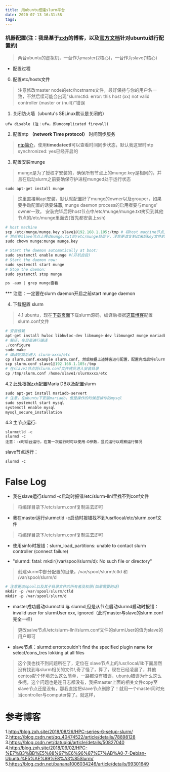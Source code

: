 ```yaml
---
title: 用ubuntu搭建slurm平台
date: 2020-07-13 16:31:58
tags:
---
```

### 机器配置(注：我是基于[zxh](http://blog.zxh.site/)的博客，以及[官方文档](https://slurm.schedmd.com/quickstart_admin.html)针对ubuntu进行配置的)
> 两台ubuntu的虚拟机，一台作为master(2核心)，一台作为slave(1核心)
* 配置过程
0. 配置etc/hosts文件
> 注意修改master node的etc/hostname文件，最好保持与你的用户名一致，不然后续可能会出现"slurmctld: error: this host (xx) not valid controller (master or (null))"错误
1. 关闭防火墙（ubuntu's SELinux默认是关闭的）
```
ufw disable (注：ufw，即uncomplicated firewall)
```
2. 配置ntp **（network Time protocol）** 时间同步服务
> [ntp简介](https://linux.cn/article-8091-1.html)，使用**timedatectl**可以查看时间同步状态，默认我这里时ntp synchronized: yes已经开启的

3. 配置安装munge
> munge是为了授权才安装的，确保所有节点上的munge.key是相同的，并且在启动slurm之前要确保守护进程munged处于运行状态
```
sudo apt-get install munge
```
> 这里直接用apt安装，默认就配置好了munge的owner以及grouper，如果要手动配置的话要**注意**, munge daemon process的启用者要与munge' owner一致。
> 安装完毕后将host节点中/etc/munge/munge.txt拷贝到其他节点的/etc/munge里面去(首先都安装上ssh)
```python
# host machine
scp /etc/munge/munge.key slave1@192.168.1.105:/tmp # 将host machine节点上的munge.key复制到ip为192.168.1.105的slave1节点的tmp目录（这个目录有权限）
# 然后在slave节点上移动munge.txt到/etc/munge目录下，注意更改复制过来后key文件的owner与grouper为munge
sudo chown munge:munge munge.key

# Start the daemon automatically at boot:
sudo systemctl enable munge #(开机自启)
# Start the daemon now:
sudo systemctl start munge
# Stop the daemon:
sudo systemctl stop munge

ps -aux | grep munge查看
```
*** 注意：一定要在slurm daemon开启之前start munge daemon

4. 下载配置 slurm
> 4.1 ubuntu，现在[下载页面](https://slurm.schedmd.com/download.html)下载slurm源码，编译后根据[这篇博客](https://blog.csdn.net/datuqiqi/article/details/50827040)配置slurm.conf文件
```python
# 安装依赖
apt-get install hwloc libhwloc-dev libmunge-dev libmunge2 munge mariadb-server libmysqlclient-dev（slave节点不需要最后两个sql）
# 解压，在目录进行编译
./configure
sudo make
# 编译完成后进入 slurm-xxxx/etc
cp slurm.conf.example slurm.conf, 然后根据上述博客进行配置，配置完成后将slurm.conf拷贝到集群所有节点上面
scp slurm.conf slave1@192.168.1.105:/tmp
# 在slave1节点将slurm.conf文件拷贝进入安装目录
cp /tmp/slurm.conf /home/slave1/slurmxxxx/etc
```
4.2 此处根据[zxh](http://blog.zxh.site/2018/08/26/HPC-series-6-setup-slurm/)配置Maria DB以及配置slurm
```python
sudo apt-get install mariadb-servert
# 注意，在ubuntu下安装mariadb，但是操作的时候是操作的mysql
sudo systemctl start mysql
systemctl enable mysql
mysql_secure_installation
```

4.3
主节点运行:
```
slurmctld -c
slurmd -c
注意：-c时后台运行，在第一次运行时可以使用-D参数，显式运行以观察运行情况
```
slave节点运行：
```
slurmd -c
```

# False Log
+ 我在slave运行slurmd -c启动时报错/etc/slurm-llnl里找不到conf文件
> 将编译目录下/etc/slurm.conf复制进去即可
+ 我在master运行slurmctld -c启动时报错找不到/usr/local/etc/slurm.conf文件
> 将编译目录下/etc/slurm.conf复制进去即可
+ 使用sinfo时报错：slurm_load_partitions: unable to contact slurm controller (connect failure)
> 
+ "slurmd: fatal: mkdir(/var/spool/slurm/d): No such file or directory"
> 创建slurm中部分配置的目录，/var/spool/slurm/ctld 和 /var/spool/slurm/d
```python
# 注意更改spool以及其子目录文件的所有者及权限(如果需要的话)
mkdir -p /var/spool/slurm/ctld
mkdir -p /var/spool/slurm/d
```
+ master成功启动slurmctld 与 slurmd,但是从节点启动slurmd启动时报错：invalid user for slurmUser xxx, ignored（此时master与slave的slurm.conf完全一样）
> 更改salve节点/etc/slurm-llnl/slurm.conf文件的slurmUser的值为slave的用户即可

+ slave节点：slurmd:error:couldn't find the specified plugin name for select/cons_tres lokking at all files
> 这个我也找不到问题所在了，定位在 slave节点上的/usr/local/lib下面居然没有找到与slurm相关的文件!,奇了怪了，算了，现在已经凌晨了，其他centos配个环境怎么这么简单，一路都没有错误，ubuntu错误为什么这么多呢，这个问题也是连日志都没有，我把master上面的相关文件copy至slave节点还是没有，那我直接把slave节点删除了！就用一个master同时充当controller与computer算了。就这样，

# 参考博客
1.http://blog.zxh.site/2018/08/26/HPC-series-6-setup-slurm/
2.https://blog.csdn.net/qq_40474522/article/details/78898128
3.https://blog.csdn.net/datuqiqi/article/details/50827040
4.http://blog.zxh.site/2018/09/02/HPC-%E7%B3%BB%E5%88%97%E6%96%87%E7%AB%A0-7-Debian-Ubuntu%E5%AE%89%E8%A3%85Slurm/
5.https://blog.csdn.net/banana1006034246/article/details/99301649
